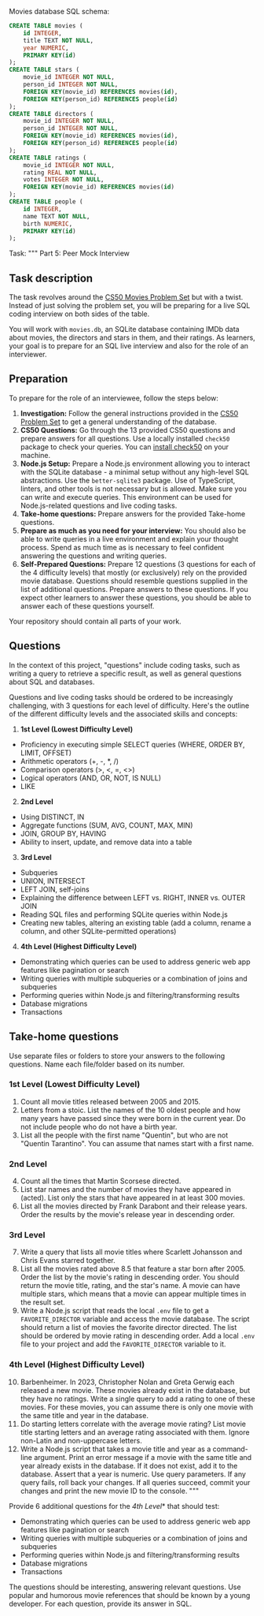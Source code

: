 <!-- SYSTEM -->
Movies database SQL schema:

```sql
CREATE TABLE movies (
    id INTEGER,
    title TEXT NOT NULL,
    year NUMERIC,
    PRIMARY KEY(id)
);
CREATE TABLE stars (
    movie_id INTEGER NOT NULL,
    person_id INTEGER NOT NULL,
    FOREIGN KEY(movie_id) REFERENCES movies(id),
    FOREIGN KEY(person_id) REFERENCES people(id)
);
CREATE TABLE directors (
    movie_id INTEGER NOT NULL,
    person_id INTEGER NOT NULL,
    FOREIGN KEY(movie_id) REFERENCES movies(id),
    FOREIGN KEY(person_id) REFERENCES people(id)
);
CREATE TABLE ratings (
    movie_id INTEGER NOT NULL,
    rating REAL NOT NULL,
    votes INTEGER NOT NULL,
    FOREIGN KEY(movie_id) REFERENCES movies(id)
);
CREATE TABLE people (
    id INTEGER,
    name TEXT NOT NULL,
    birth NUMERIC,
    PRIMARY KEY(id)
);
```

<!-- USER -->
Task:
"""
Part 5: Peer Mock Interview

## Task description

The task revolves around the [CS50 Movies Problem Set](https://cs50.harvard.edu/x/2023/psets/7/movies/) but with a twist. Instead of just solving the problem set, you will be preparing for a live SQL coding interview on both sides of the table.

You will work with `movies.db`, an SQLite database containing IMDb data about movies, the directors and stars in them, and their ratings. As learners, your goal is to prepare for an SQL live interview and also for the role of an interviewer.

## Preparation

To prepare for the role of an interviewee, follow the steps below:

1. **Investigation:** Follow the general instructions provided in the [CS50 Problem Set](https://cs50.harvard.edu/x/2023/psets/7/movies/) to get a general understanding of the database.
2. **CS50 Questions:** Go through the 13 provided CS50 questions and prepare answers for all questions. Use a locally installed `check50` package to check your queries. You can [install check50](https://cs50.readthedocs.io/projects/check50/en/latest/index.html) on your machine.
3. **Node.js Setup:** Prepare a Node.js environment allowing you to interact with the SQLite database - a minimal setup without any high-level SQL abstractions. Use the `better-sqlite3` package. Use of TypeScript, linters, and other tools is not necessary but is allowed. Make sure you can write and execute queries. This environment can be used for Node.js-related questions and live coding tasks.
4. **Take-home questions:** Prepare answers for the provided Take-home questions.
5. **Prepare as much as you need for your interview:** You should also be able to write queries in a live environment and explain your thought process. Spend as much time as is necessary to feel confident answering the questions and writing queries.
6. **Self-Prepared Questions:** Prepare 12 questions (3 questions for each of the 4 difficulty levels) that mostly (or exclusively) rely on the provided movie database. Questions should resemble questions supplied in the list of additional questions. Prepare answers to these questions. If you expect other learners to answer these questions, you should be able to answer each of these questions yourself.

Your repository should contain all parts of your work.

## Questions

In the context of this project, "questions" include coding tasks, such as writing a query to retrieve a specific result, as well as general questions about SQL and databases.

Questions and live coding tasks should be ordered to be increasingly challenging, with 3 questions for each level of difficulty. Here's the outline of the different difficulty levels and the associated skills and concepts:

1. **1st Level (Lowest Difficulty Level)**
  - Proficiency in executing simple SELECT queries (WHERE, ORDER BY, LIMIT, OFFSET)
  - Arithmetic operators (+, -, *, /)
  - Comparison operators (>, <, =, <>)
  - Logical operators (AND, OR, NOT, IS NULL)
  - LIKE
2. **2nd Level**
  - Using DISTINCT, IN
  - Aggregate functions (SUM, AVG, COUNT, MAX, MIN)
  - JOIN, GROUP BY, HAVING
  - Ability to insert, update, and remove data into a table
3. **3rd Level**
  - Subqueries
  - UNION, INTERSECT
  - LEFT JOIN, self-joins
  - Explaining the difference between LEFT vs. RIGHT, INNER vs. OUTER JOIN
  - Reading SQL files and performing SQLite queries within Node.js
  - Creating new tables, altering an existing table (add a column, rename a column, and other SQLite-permitted operations)
4. **4th Level (Highest Difficulty Level)**
  - Demonstrating which queries can be used to address generic web app features like pagination or search
  - Writing queries with multiple subqueries or a combination of joins and subqueries
  - Performing queries within Node.js and filtering/transforming results
  - Database migrations
  - Transactions

## Take-home questions

Use separate files or folders to store your answers to the following questions. Name each file/folder based on its number.

### 1st Level (Lowest Difficulty Level)
1. Count all movie titles released between 2005 and 2015.
2. Letters from a stoic. List the names of the 10 oldest people and how many years have passed since they were born in the current year. Do not include people who do not have a birth year.
3. List all the people with the first name "Quentin", but who are not "Quentin Tarantino". You can assume that names start with a first name.

### 2nd Level
4. Count all the times that Martin Scorsese directed.
5. List star names and the number of movies they have appeared in (acted). List only the stars that have appeared in at least 300 movies.
6. List all the movies directed by Frank Darabont and their release years. Order the results by the movie's release year in descending order.

### 3rd Level
7. Write a query that lists all movie titles where Scarlett Johansson and Chris Evans starred together.
8. List all the movies rated above 8.5 that feature a star born after 2005. Order the list by the movie's rating in descending order. You should return the movie title, rating, and the star's name. A movie can have multiple stars, which means that a movie can appear multiple times in the result set.
9. Write a Node.js script that reads the local `.env` file to get a `FAVORITE_DIRECTOR` variable and access the movie database. The script should return a list of movies the favorite director directed. The list should be ordered by movie rating in descending order. Add a local `.env` file to your project and add the `FAVORITE_DIRECTOR` variable to it.

### 4th Level (Highest Difficulty Level)
10. Barbenheimer. In 2023, Christopher Nolan and Greta Gerwig each released a new movie. These movies already exist in the database, but they have no ratings. Write a single query to add a rating to one of these movies. For these movies, you can assume there is only one movie with the same title and year in the database.
11. Do starting letters correlate with the average movie rating? List movie title starting letters and an average rating associated with them. Ignore non-Latin and non-uppercase letters.
12. Write a Node.js script that takes a movie title and year as a command-line argument. Print an error message if a movie with the same title and year already exists in the database. If it does not exist, add it to the database. Assert that a year is numeric. Use query parameters. If any query fails, roll back your changes. If all queries succeed, commit your changes and print the new movie ID to the console.
"""

Provide 6 additional questions for the *4th Level** that should test:
  - Demonstrating which queries can be used to address generic web app features like pagination or search
  - Writing queries with multiple subqueries or a combination of joins and subqueries
  - Performing queries within Node.js and filtering/transforming results
  - Database migrations
  - Transactions

The questions should be interesting, answering relevant questions. Use popular and humorous movie references that should be known by a young developer. For each question, provide its answer in SQL.

